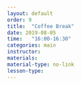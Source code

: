 ```yaml
---
layout: default
order: 9
title:  "Coffee Break"
date: 2019-08-05
time:   "16:00-16:30"
categories: main
instructor: 
materials: 
material-type: no-link
lesson-type: 
---
```


